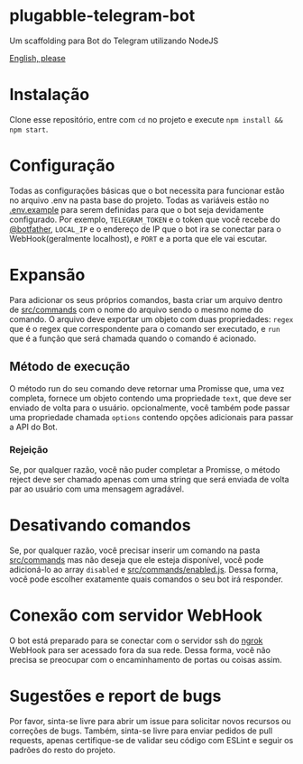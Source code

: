 # plugabble-telegram-bot
Um scaffolding para Bot do Telegram utilizando NodeJS

[English, please](README-en.md)

# Instalação
Clone esse repositório, entre com `cd` no projeto e execute `npm install && npm start`.

# Configuração
Todas as configurações básicas que o bot necessita para funcionar estão no arquivo .env na pasta base do projeto. Todas as variáveis estão no [.env.example](.env.example) para serem definidas para que o bot seja devidamente configurado.
Por exemplo, `TELEGRAM_TOKEN` e o token que você recebe do [@botfather](telegram.me/botfather), `LOCAL_IP` e o endereço de IP que o bot ira se conectar para o WebHook(geralmente localhost), e `PORT` e a porta que ele vai escutar.

# Expansão
Para adicionar os seus próprios comandos, basta criar um arquivo dentro de [src/commands](src/commands) com o nome do arquivo sendo o mesmo nome do comando. O arquivo deve exportar um objeto com duas propriedades: `regex` que é o regex que correspondente para o comando ser executado, e `run` que é a função que será chamada quando o comando é acionado.

## Método de execução
O método run do seu comando deve retornar uma Promisse que, uma vez completa, fornece um objeto contendo uma propriedade `text`, que deve ser enviado de volta para o usuário. opcionalmente, você também pode passar uma propriedade chamada `options` contendo opções adicionais para passar a API do Bot.

### Rejeição
Se, por qualquer razão, você não puder completar a Promisse, o método reject deve ser chamado apenas com uma string que será enviada de volta par ao usuário com uma mensagem agradável.

# Desativando comandos
Se, por qualquer razão, você precisar inserir um comando na pasta [src/commands](src/commands) mas não deseja que ele esteja disponível, você pode adicioná-lo ao array `disabled` e  [src/commands/enabled.js](src/commands/enabledCommands.js#L5). Dessa forma, você pode escolher exatamente quais comandos o seu bot irá responder.

# Conexão com servidor WebHook
O bot está preparado para se conectar com o servidor ssh do [ngrok](http://ngrok.com) WebHook para ser acessado fora da sua rede. Dessa forma, você não precisa se preocupar com o encaminhamento de portas ou coisas assim.

# Sugestões e report de bugs
Por favor, sinta-se livre para abrir um issue para solicitar novos recursos ou correções de bugs. Também, sinta-se livre para enviar pedidos de pull requests, apenas certifique-se de validar seu código com ESLint e seguir os padrões do resto do projeto.
